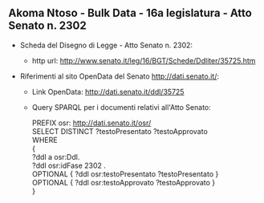 ## Akoma Ntoso - Bulk Data - 16a legislatura - Atto Senato n. 2302 ##

* Scheda del Disegno di Legge - Atto Senato n. 2302:
	* http url: http://www.senato.it/leg/16/BGT/Schede/Ddliter/35725.htm

* Riferimenti al sito OpenData del Senato http://dati.senato.it/:
	* Link OpenData: http://dati.senato.it/ddl/35725
	* Query SPARQL per i documenti relativi all'Atto Senato:

        PREFIX osr: <http://dati.senato.it/osr/>  
		SELECT DISTINCT ?testoPresentato ?testoApprovato  
		WHERE  
		{  
		    ?ddl a osr:Ddl.  
		    ?ddl osr:idFase 2302 .  
		    OPTIONAL { ?ddl osr:testoPresentato ?testoPresentato }  
		    OPTIONAL { ?ddl osr:testoApprovato ?testoApprovato }  
		}
		